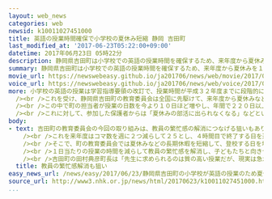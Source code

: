 ```yaml
---
layout: web_news
categories: web
newsid: k10011027451000
title: 英語の授業時間確保で小学校の夏休み短縮 静岡 吉田町
last_modified_at: '2017-06-23T05:22:00+09:00'
datetime: 2017年06月23日 05時22分
description: 静岡県吉田町は小学校での英語の授業時間を確保するため、来年度から夏休みを１０日程度に短縮し、授業に充てるなどの新たなカリキュラムを２２日夜、保護者側に説明しました。これに対して参加した保護者からは「夏休みの部活に出られなくなる」などといった不安の声も出ていました。
summary: 静岡県吉田町は小学校での英語の授業時間を確保するため、来年度から夏休みを１０日程度に短縮し、授業に充てるなどの新たなカリキュラムを２２日夜、保護者側に説明しました。これに対して参加した保護者からは「夏休みの部活に出られなくなる」などといった不安の声も出ていました。
movie_url: https://newswebeasy.github.io/ja201706/news/web/movie/2017/06/23/k10011027451000.mp4
voice_url: https://newswebeasy.github.io/ja201706/news/web/voice/2017/06/23/k10011027451000.mp3
more: 小学校の英語の授業は学習指導要領の改訂で、授業時間が平成３２年度までに段階的に増えることになっていて、その時間をどう確保するかは各地の教育委員会や学校にゆだねられています。<br
  /><br />これを受け、静岡県吉田町の教育委員会は全国に先駆けて、来年度から夏休みなどの長期休暇を短縮し、英語の授業時間に充てる新たなカリキュラムを策定し、２２日夜、保護者側に説明しました。<br
  /><br />この中で町の担当者が授業の日数を今より１０日ほど増やし、年間で２２０日以上とすることやこれに伴い、夏休みを最も短いケースでは１０日程度に短縮するなど、長期休暇を減らす方針を説明しました。<br
  /><br />これに対して、参加した保護者からは「夏休みの部活に出られなくなる」などといった不安の声も出ていました。<br /><br />小学校４年生の男の子の母親（４０）は「町がすごく考えてやっているのは評価しますが、成果が本当に出るのか心配です。保護者の意見をもっと聞いてほしいし、野球をする長男は部活ができるか心配してます」と話していました。
body:
- text: 吉田町の教育委員会の今回の取り組みは、教員の繁忙感の解消につなげる狙いもあります。小学６年生の時間割のモデルを見ますと、昨年度は１週間の授業のコマ数は２７で、５時間目で終了する日が週３日、６時間目は２日あります。<br
    /><br />これを来年度はコマ数を週に２つ減らして２５とし、４時間目で終了する日を週に２日設けます。新たなカリキュラムでは１日の授業時間数を減らすため、その分、登校する日を増やして吸収する必要があります。<br
    /><br />そこで、町の教育委員会では夏休みなどの長期休暇を短縮して、登校する日を増やし授業時間に充てようというのです。<br /><br />町の教育委員会によりますと、小学校の教員の残業時間は現在ひと月の平均で５７．６時間ですが、この取り組みによって来年度は１７時間余り減らせると試算しています。<br
    /><br />１日当たりの授業の時間を減らして教員の繁忙感を解消し、子どもたちと向き合う時間を確保することが狙いで、結果的に教育の質を高め、学力の向上につながるとしています。<br
    /><br />吉田町の田村典彦町長は「先生に求められるのは質の高い授業だが、現実は急がしすぎて時間が少なく、授業の中身が薄くなり子どもの学力が高まらない。先生が余裕を持ち、入念に準備した内容豊かな授業につなげて、学力を確実に身につけさせたい」と話しています。
  title: 教員の繁忙感解消も狙い
easy_news_url: /news/easy/2017/06/23/静岡県吉田町の小学校が英語の授業のため夏休みを短くする/
source_url: http://www3.nhk.or.jp/news/html/20170623/k10011027451000.html
...
```


